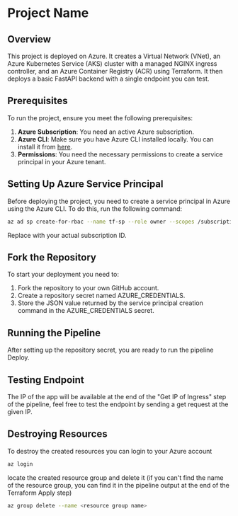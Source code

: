 # Project Name

## Overview
This project is deployed on Azure. It creates a Virtual Network (VNet), an Azure Kubernetes Service (AKS) cluster with a managed NGINX ingress controller, and an Azure Container Registry (ACR) using Terraform. It then deploys a basic FastAPI backend with a single endpoint you can test.

## Prerequisites

To run the project, ensure you meet the following prerequisites:

1. **Azure Subscription**: You need an active Azure subscription.
2. **Azure CLI**: Make sure you have Azure CLI installed locally. You can install it from [here](https://docs.microsoft.com/en-us/cli/azure/install-azure-cli).
3. **Permissions**: You need the necessary permissions to create a service principal in your Azure tenant.

## Setting Up Azure Service Principal

Before deploying the project, you need to create a service principal in Azure using the Azure CLI. To do this, run the following command:

```bash
az ad sp create-for-rbac --name tf-sp --role owner --scopes /subscriptions/<subscriptionid> --json-auth
```
Replace <subscriptionid> with your actual subscription ID.

## Fork the Repository
To start your deployment you need to:
1. Fork the repository to your own GitHub account.
2. Create a repository secret named AZURE_CREDENTIALS.
3. Store the JSON value returned by the service principal creation command in the AZURE_CREDENTIALS secret.

## Running the Pipeline
After setting up the repository secret, you are ready to run the pipeline Deploy.

## Testing Endpoint
The IP of the app will be available at the end of the "Get IP of Ingress" step of the pipeline, feel free to test the endpoint by sending a get request at the given IP.

## Destroying Resources
To destroy the created resources you can login to your Azure account 

```bash
az login
```
locate the created resource group and delete it (if you can't find the name of the resource group, you can find it in the pipeline output at the end of the Terraform Apply step)


```bash
az group delete --name <resource group name>
```